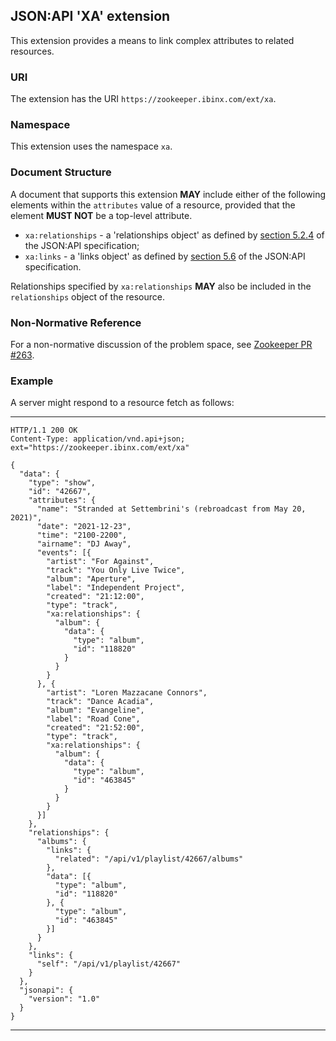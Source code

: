 ## JSON:API 'XA' extension

This extension provides a means to link complex attributes to related
resources.

### URI

The extension has the URI `https://zookeeper.ibinx.com/ext/xa`.

### Namespace

This extension uses the namespace `xa`.

### Document Structure

A document that supports this extension **MAY** include either of the
following elements within the `attributes` value of a resource,
provided that the element **MUST NOT** be a top-level attribute.

* `xa:relationships` - a 'relationships object' as defined by [section
  5.2.4](https://jsonapi.org/format/#document-resource-object-relationships)
  of the JSON:API specification;
* `xa:links` - a 'links object' as defined by [section
  5.6](https://jsonapi.org/format/#document-links) of the JSON:API
  specification.

Relationships specified by `xa:relationships` **MAY** also be included
in the `relationships` object of the resource.

### Non-Normative Reference

For a non-normative discussion of the problem space, see [Zookeeper
PR #263](https://github.com/RocketMan/zookeeper/pull/263).

### Example

A server might respond to a resource fetch as follows:

---
````
HTTP/1.1 200 OK
Content-Type: application/vnd.api+json; ext="https://zookeeper.ibinx.com/ext/xa"

{
  "data": {
    "type": "show",
    "id": "42667",
    "attributes": {
      "name": "Stranded at Settembrini's (rebroadcast from May 20, 2021)",
      "date": "2021-12-23",
      "time": "2100-2200",
      "airname": "DJ Away",
      "events": [{
        "artist": "For Against",
        "track": "You Only Live Twice",
        "album": "Aperture",
        "label": "Independent Project",
        "created": "21:12:00",
        "type": "track",
        "xa:relationships": {
          "album": {
            "data": {
              "type": "album",
              "id": "118820"
            }
          }
        }
      }, {
        "artist": "Loren Mazzacane Connors",
        "track": "Dance Acadia",
        "album": "Evangeline",
        "label": "Road Cone",
        "created": "21:52:00",
        "type": "track",
        "xa:relationships": {
          "album": {
            "data": {
              "type": "album",
              "id": "463845"
            }
          }
        }
      }]
    },
    "relationships": {
      "albums": {
        "links": {
          "related": "/api/v1/playlist/42667/albums"
        },
        "data": [{
          "type": "album",
          "id": "118820"
        }, {
          "type": "album",
          "id": "463845"
        }]
      }
    },
    "links": {
      "self": "/api/v1/playlist/42667"
    }
  },
  "jsonapi": {
    "version": "1.0"
  }
}
````
---
